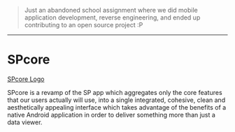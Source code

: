 > Just an abandoned school assignment where we did mobile application development, reverse engineering, and ended up contributing to an open source project :P

-----

# SPcore

[SPcore Logo](/app/src/main/res/drawable/logo_black.png)

SPcore is a revamp of the SP app which aggregates only the core features that our users actually will use, into a single integrated, cohesive, clean and aesthetically appealing interface which takes advantage of the benefits of a native Android application in order to deliver something more than just a data viewer.
